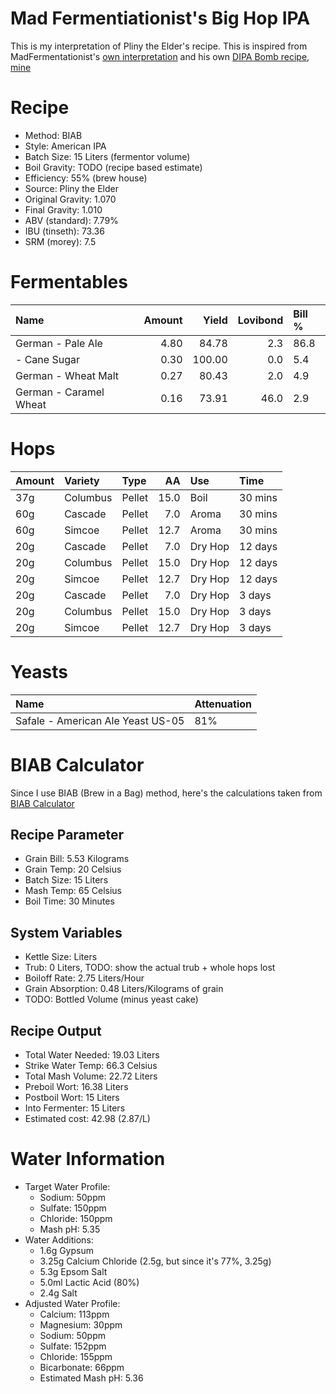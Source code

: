 Mad Fermentiationist's Big Hop IPA
================

This is my interpretation of Pliny the Elder's recipe. This is inspired from MadFermentationist's [own interpretation](https://www.themadfermentationist.com/2010/12/pliny-younger-clone-recipe.html) and his own [DIPA Bomb recipe](https://www.themadfermentationist.com/2010/02/big-ipa-recipe-1-lb-of-hops.html), [mine](https://www.brewersfriend.com/homebrew/recipe/view/686156/imperial-ipa-almost-)

Recipe
======

-   Method: BIAB
-   Style: American IPA
-   Batch Size: 15 Liters (fermentor volume)
-   Boil Gravity: TODO (recipe based estimate)
-   Efficiency: 55% (brew house)
-   Source: Pliny the Elder
-   Original Gravity: 1.070
-   Final Gravity: 1.010
-   ABV (standard): 7.79%
-   IBU (tinseth): 73.36
-   SRM (morey): 7.5

Fermentables
============

| Name                   |  Amount|   Yield|  Lovibond| Bill % |
|:-----------------------|-------:|-------:|---------:|:-------|
| German - Pale Ale      |    4.80|   84.78|       2.3| 86.8   |
| - Cane Sugar           |    0.30|  100.00|       0.0| 5.4    |
| German - Wheat Malt    |    0.27|   80.43|       2.0| 4.9    |
| German - Caramel Wheat |    0.16|   73.91|      46.0| 2.9    |

Hops
====

| Amount | Variety  | Type   |    AA| Use     | Time    |
|:-------|:---------|:-------|-----:|:--------|:--------|
| 37g    | Columbus | Pellet |  15.0| Boil    | 30 mins |
| 60g    | Cascade  | Pellet |   7.0| Aroma   | 30 mins |
| 60g    | Simcoe   | Pellet |  12.7| Aroma   | 30 mins |
| 20g    | Cascade  | Pellet |   7.0| Dry Hop | 12 days |
| 20g    | Columbus | Pellet |  15.0| Dry Hop | 12 days |
| 20g    | Simcoe   | Pellet |  12.7| Dry Hop | 12 days |
| 20g    | Cascade  | Pellet |   7.0| Dry Hop | 3 days  |
| 20g    | Columbus | Pellet |  15.0| Dry Hop | 3 days  |
| 20g    | Simcoe   | Pellet |  12.7| Dry Hop | 3 days  |

Yeasts
======

| Name                              | Attenuation |
|:----------------------------------|:------------|
| Safale - American Ale Yeast US-05 | 81%         |

BIAB Calculator
===============

Since I use BIAB (Brew in a Bag) method, here's the calculations taken from [BIAB Calculator](http://www.biabcalculator.com/)

Recipe Parameter
----------------

-   Grain Bill: 5.53 Kilograms
-   Grain Temp: 20 Celsius
-   Batch Size: 15 Liters
-   Mash Temp: 65 Celsius
-   Boil Time: 30 Minutes

System Variables
----------------

-   Kettle Size: Liters
-   Trub: 0 Liters, TODO: show the actual trub + whole hops lost
-   Boiloff Rate: 2.75 Liters/Hour
-   Grain Absorption: 0.48 Liters/Kilograms of grain
-   TODO: Bottled Volume (minus yeast cake)

Recipe Output
-------------

-   Total Water Needed: 19.03 Liters
-   Strike Water Temp: 66.3 Celsius
-   Total Mash Volume: 22.72 Liters
-   Preboil Wort: 16.38 Liters
-   Postboil Wort: 15 Liters
-   Into Fermenter: 15 Liters
-   Estimated cost: 42.98 (2.87/L)

Water Information
=================

-   Target Water Profile:
    -   Sodium: 50ppm
    -   Sulfate: 150ppm
    -   Chloride: 150ppm
    -   Mash pH: 5.35
-   Water Additions:
    -   1.6g Gypsum
    -   3.25g Calcium Chloride (2.5g, but since it's 77%, 3.25g)
    -   5.3g Epsom Salt
    -   5.0ml Lactic Acid (80%)
    -   2.4g Salt
-   Adjusted Water Profile:
    -   Calcium: 113ppm
    -   Magnesium: 30ppm
    -   Sodium: 50ppm
    -   Sulfate: 152ppm
    -   Chloride: 155ppm
    -   Bicarbonate: 66ppm
    -   Estimated Mash pH: 5.36

